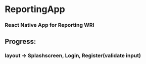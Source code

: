 # ReportingApp
### React Native App for Reporting WRI

## Progress:
### layout -> Splashscreen, Login, Register(validate input)


